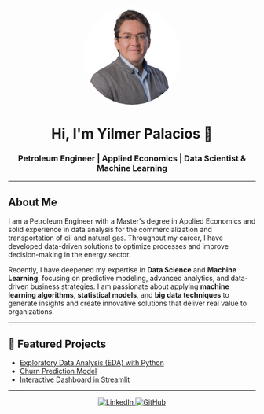 <p align="center">
  <img src="assets/img/photo.jpg" width="200" style="border-radius:50%;" alt="Profile Photo">
</p>

<h1 align="center">Hi, I'm Yilmer Palacios 👋</h1>
<h3 align="center">Petroleum Engineer | Applied Economics | Data Scientist & Machine Learning</h3>

---

## About Me

I am a Petroleum Engineer with a Master's degree in Applied Economics and solid experience in data analysis for the commercialization and transportation of oil and natural gas. Throughout my career, I have developed data-driven solutions to optimize processes and improve decision-making in the energy sector.

Recently, I have deepened my expertise in **Data Science** and **Machine Learning**, focusing on predictive modeling, advanced analytics, and data-driven business strategies. I am passionate about applying **machine learning algorithms**, **statistical models**, and **big data techniques** to generate insights and create innovative solutions that deliver real value to organizations.


---

## 🚀 Featured Projects
- [Exploratory Data Analysis (EDA) with Python](https://github.com/tuusuario/proyecto1)
- [Churn Prediction Model](https://github.com/tuusuario/proyecto2)
- [Interactive Dashboard in Streamlit](https://github.com/tuusuario/proyecto3)

---

<p align="center">
  <a href="https://www.linkedin.com/in/tuusuario" target="_blank">
    <img src="https://img.shields.io/badge/LinkedIn-Profile-blue?style=for-the-badge&logo=linkedin" alt="LinkedIn">
  </a>
  <a href="https://github.com/tuusuario" target="_blank">
    <img src="https://img.shields.io/badge/GitHub-Profile-black?style=for-the-badge&logo=github" alt="GitHub">
  </a>
</p>
